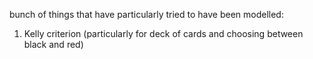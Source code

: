 bunch of things that have particularly tried to have been modelled: 

1. Kelly criterion (particularly for deck of cards and choosing between black and red) 
